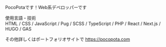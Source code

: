 PocoPotaです！Web系デベロッパーです

使用言語・技術  
HTML / CSS / JavaScript / Pug / SCSS / TypeScript / PHP / React / Next.js / HUGO / GAS

その他詳しくはポートフォリオサイトで
https://pocopota.com
